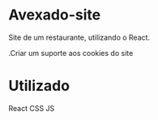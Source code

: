 # Avexado-site

Site de um restaurante, utilizando o React.

.Criar um suporte aos cookies do site

# Utilizado
React
CSS
JS
